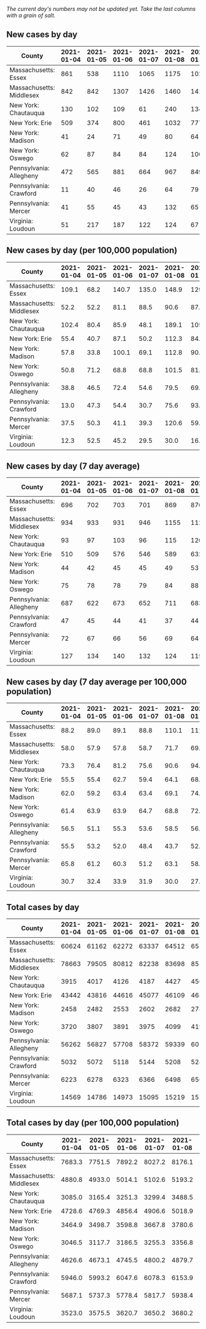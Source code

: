 _The current day's numbers may not be updated yet. Take the last columns with a grain of salt._
## New cases by day

| County | 2021-01-04 | 2021-01-05 | 2021-01-06 | 2021-01-07 | 2021-01-08 | 2021-01-09 | 2021-01-10 |
| --- | --- | --- | --- | --- | --- | --- | --- |
| Massachusetts: Essex | 861 | 538 | 1110 | 1065 | 1175 | 1024 |  |
| Massachusetts: Middlesex | 842 | 842 | 1307 | 1426 | 1460 | 1414 |  |
| New York: Chautauqua | 130 | 102 | 109 | 61 | 240 | 134 |  |
| New York: Erie | 509 | 374 | 800 | 461 | 1032 | 777 |  |
| New York: Madison | 41 | 24 | 71 | 49 | 80 | 64 |  |
| New York: Oswego | 62 | 87 | 84 | 84 | 124 | 100 |  |
| Pennsylvania: Allegheny | 472 | 565 | 881 | 664 | 967 | 849 | 519 |
| Pennsylvania: Crawford | 11 | 40 | 46 | 26 | 64 | 79 | 59 |
| Pennsylvania: Mercer | 41 | 55 | 45 | 43 | 132 | 65 | 55 |
| Virginia: Loudoun | 51 | 217 | 187 | 122 | 124 | 67 | 82 |

## New cases by day (per 100,000 population)

| County | 2021-01-04 | 2021-01-05 | 2021-01-06 | 2021-01-07 | 2021-01-08 | 2021-01-09 | 2021-01-10 |
| --- | --- | --- | --- | --- | --- | --- | --- |
| Massachusetts: Essex | 109.1 | 68.2 | 140.7 | 135.0 | 148.9 | 129.8 |  |
| Massachusetts: Middlesex | 52.2 | 52.2 | 81.1 | 88.5 | 90.6 | 87.7 |  |
| New York: Chautauqua | 102.4 | 80.4 | 85.9 | 48.1 | 189.1 | 105.6 |  |
| New York: Erie | 55.4 | 40.7 | 87.1 | 50.2 | 112.3 | 84.6 |  |
| New York: Madison | 57.8 | 33.8 | 100.1 | 69.1 | 112.8 | 90.2 |  |
| New York: Oswego | 50.8 | 71.2 | 68.8 | 68.8 | 101.5 | 81.9 |  |
| Pennsylvania: Allegheny | 38.8 | 46.5 | 72.4 | 54.6 | 79.5 | 69.8 | 42.7 |
| Pennsylvania: Crawford | 13.0 | 47.3 | 54.4 | 30.7 | 75.6 | 93.3 | 69.7 |
| Pennsylvania: Mercer | 37.5 | 50.3 | 41.1 | 39.3 | 120.6 | 59.4 | 50.3 |
| Virginia: Loudoun | 12.3 | 52.5 | 45.2 | 29.5 | 30.0 | 16.2 | 19.8 |

## New cases by day (7 day average)

| County | 2021-01-04 | 2021-01-05 | 2021-01-06 | 2021-01-07 | 2021-01-08 | 2021-01-09 | 2021-01-10 |
| --- | --- | --- | --- | --- | --- | --- | --- |
| Massachusetts: Essex | 696 | 702 | 703 | 701 | 869 | 876 |  |
| Massachusetts: Middlesex | 934 | 933 | 931 | 946 | 1155 | 1127 |  |
| New York: Chautauqua | 93 | 97 | 103 | 96 | 115 | 120 |  |
| New York: Erie | 510 | 509 | 576 | 546 | 589 | 632 |  |
| New York: Madison | 44 | 42 | 45 | 45 | 49 | 53 |  |
| New York: Oswego | 75 | 78 | 78 | 79 | 84 | 88 |  |
| Pennsylvania: Allegheny | 687 | 622 | 673 | 652 | 711 | 683 | 702 |
| Pennsylvania: Crawford | 47 | 45 | 44 | 41 | 37 | 44 | 46 |
| Pennsylvania: Mercer | 72 | 67 | 66 | 56 | 69 | 64 | 62 |
| Virginia: Loudoun | 127 | 134 | 140 | 132 | 124 | 115 | 121 |

## New cases by day (7 day average per 100,000 population)

| County | 2021-01-04 | 2021-01-05 | 2021-01-06 | 2021-01-07 | 2021-01-08 | 2021-01-09 | 2021-01-10 |
| --- | --- | --- | --- | --- | --- | --- | --- |
| Massachusetts: Essex | 88.2 | 89.0 | 89.1 | 88.8 | 110.1 | 111.0 |  |
| Massachusetts: Middlesex | 58.0 | 57.9 | 57.8 | 58.7 | 71.7 | 69.9 |  |
| New York: Chautauqua | 73.3 | 76.4 | 81.2 | 75.6 | 90.6 | 94.6 |  |
| New York: Erie | 55.5 | 55.4 | 62.7 | 59.4 | 64.1 | 68.8 |  |
| New York: Madison | 62.0 | 59.2 | 63.4 | 63.4 | 69.1 | 74.7 |  |
| New York: Oswego | 61.4 | 63.9 | 63.9 | 64.7 | 68.8 | 72.1 |  |
| Pennsylvania: Allegheny | 56.5 | 51.1 | 55.3 | 53.6 | 58.5 | 56.2 | 57.7 |
| Pennsylvania: Crawford | 55.5 | 53.2 | 52.0 | 48.4 | 43.7 | 52.0 | 54.4 |
| Pennsylvania: Mercer | 65.8 | 61.2 | 60.3 | 51.2 | 63.1 | 58.5 | 56.7 |
| Virginia: Loudoun | 30.7 | 32.4 | 33.9 | 31.9 | 30.0 | 27.8 | 29.3 |

## Total cases by day

| County | 2021-01-04 | 2021-01-05 | 2021-01-06 | 2021-01-07 | 2021-01-08 | 2021-01-09 | 2021-01-10 |
| --- | --- | --- | --- | --- | --- | --- | --- |
| Massachusetts: Essex | 60624 | 61162 | 62272 | 63337 | 64512 | 65536 |  |
| Massachusetts: Middlesex | 78663 | 79505 | 80812 | 82238 | 83698 | 85112 |  |
| New York: Chautauqua | 3915 | 4017 | 4126 | 4187 | 4427 | 4561 |  |
| New York: Erie | 43442 | 43816 | 44616 | 45077 | 46109 | 46886 |  |
| New York: Madison | 2458 | 2482 | 2553 | 2602 | 2682 | 2746 |  |
| New York: Oswego | 3720 | 3807 | 3891 | 3975 | 4099 | 4199 |  |
| Pennsylvania: Allegheny | 56262 | 56827 | 57708 | 58372 | 59339 | 60188 | 60707 |
| Pennsylvania: Crawford | 5032 | 5072 | 5118 | 5144 | 5208 | 5287 | 5346 |
| Pennsylvania: Mercer | 6223 | 6278 | 6323 | 6366 | 6498 | 6563 | 6618 |
| Virginia: Loudoun | 14569 | 14786 | 14973 | 15095 | 15219 | 15286 | 15368 |

## Total cases by day (per 100,000 population)

| County | 2021-01-04 | 2021-01-05 | 2021-01-06 | 2021-01-07 | 2021-01-08 | 2021-01-09 | 2021-01-10 |
| --- | --- | --- | --- | --- | --- | --- | --- |
| Massachusetts: Essex | 7683.3 | 7751.5 | 7892.2 | 8027.2 | 8176.1 | 8305.9 |  |
| Massachusetts: Middlesex | 4880.8 | 4933.0 | 5014.1 | 5102.6 | 5193.2 | 5280.9 |  |
| New York: Chautauqua | 3085.0 | 3165.4 | 3251.3 | 3299.4 | 3488.5 | 3594.1 |  |
| New York: Erie | 4728.6 | 4769.3 | 4856.4 | 4906.6 | 5018.9 | 5103.5 |  |
| New York: Madison | 3464.9 | 3498.7 | 3598.8 | 3667.8 | 3780.6 | 3870.8 |  |
| New York: Oswego | 3046.5 | 3117.7 | 3186.5 | 3255.3 | 3356.8 | 3438.7 |  |
| Pennsylvania: Allegheny | 4626.6 | 4673.1 | 4745.5 | 4800.2 | 4879.7 | 4949.5 | 4992.2 |
| Pennsylvania: Crawford | 5946.0 | 5993.2 | 6047.6 | 6078.3 | 6153.9 | 6247.3 | 6317.0 |
| Pennsylvania: Mercer | 5687.1 | 5737.3 | 5778.4 | 5817.7 | 5938.4 | 5997.8 | 6048.0 |
| Virginia: Loudoun | 3523.0 | 3575.5 | 3620.7 | 3650.2 | 3680.2 | 3696.4 | 3716.2 |
